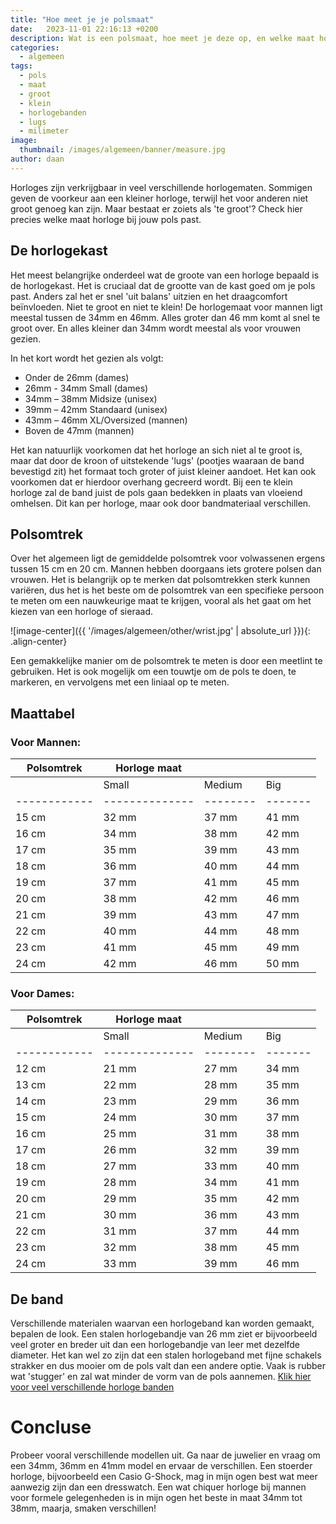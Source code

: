 ```yaml
---
title: "Hoe meet je je polsmaat"
date:   2023-11-01 22:16:13 +0200
description: Wat is een polsmaat, hoe meet je deze op, en welke maat horloge hoort hier bij? Hoeveel milimeter past bij welke pols?
categories:
  - algemeen
tags:
  - pols
  - maat
  - groot
  - klein
  - horlogebanden
  - lugs
  - milimeter
image: 
  thumbnail: /images/algemeen/banner/measure.jpg
author: daan
---
```

Horloges zijn verkrijgbaar in veel verschillende horlogematen. Sommigen geven de voorkeur aan een kleiner horloge, terwijl het voor anderen niet groot genoeg kan zijn. Maar bestaat er zoiets als 'te groot'? Check hier precies welke maat horloge bij jouw pols past.

## De horlogekast
Het meest belangrijke onderdeel wat de groote van een horloge bepaald is de horlogekast. Het is cruciaal dat de grootte van de kast goed om je pols past. Anders zal het er snel 'uit balans' uitzien en het draagcomfort beïnvloeden. Niet te groot en niet te klein! De horlogemaat voor mannen ligt meestal tussen de 34mm en 46mm. Alles groter dan 46 mm komt al snel te groot over. En alles kleiner dan 34mm wordt meestal als voor vrouwen gezien.

In het kort wordt het gezien als volgt:
- Onder de 26mm (dames)
- 26mm - 34mm Small (dames)
- 34mm – 38mm Midsize (unisex)
- 39mm – 42mm Standaard (unisex)
- 43mm – 46mm XL/Oversized (mannen)
- Boven de 47mm (mannen)

Het kan natuurlijk voorkomen dat het horloge an sich niet al te groot is, maar dat door de kroon of uitstekende 'lugs' (pootjes waaraan de band bevestigd zit) het formaat toch groter of juist kleiner aandoet. Het kan ook voorkomen dat er hierdoor overhang gecreerd wordt. Bij een te klein horloge zal de band juist de pols gaan bedekken in plaats van vloeiend omhelsen. Dit kan per horloge, maar ook door bandmateriaal verschillen.

## Polsomtrek
Over het algemeen ligt de gemiddelde polsomtrek voor volwassenen ergens tussen 15 cm en 20 cm. Mannen hebben doorgaans iets grotere polsen dan vrouwen. Het is belangrijk op te merken dat polsomtrekken sterk kunnen variëren, dus het is het beste om de polsomtrek van een specifieke persoon te meten om een nauwkeurige maat te krijgen, vooral als het gaat om het kiezen van een horloge of sieraad.


![image-center]({{ '/images/algemeen/other/wrist.jpg' | absolute_url }}){: .align-center}

Een gemakkelijke manier om de polsomtrek te meten is door een meetlint te gebruiken. Het is ook mogelijk om een touwtje om de pols te doen, te markeren, en vervolgens met een liniaal op te meten. 

<center><script type="text/javascript">var bol_sitebar_v2={"id":"bol_1698873173384", "baseUrl":"partner.bol.com","productId":"9300000101171222","familyId":"","siteId":"1321762","target":true,"rating":true,"price":true,"deliveryDescription":true,"button":true,"linkName":"Rolmaat%20-%20Meetlint","linkSubId":""};</script><script type="text/javascript" src="https://partner.bol.com/promotion/static/js/partnerProductlinkV2.js" id="bol_1698873173384"></script></center>

## Maattabel

### Voor Mannen:

| Polsomtrek | Horloge maat |        |       |
|------------|--------------|--------|-------|
|            | Small        | Medium | Big   |
|------------|--------------|--------|-------|
| 15 cm      | 32 mm        | 37 mm  | 41 mm |
| 16 cm      | 34 mm        | 38 mm  | 42 mm |
| 17 cm      | 35 mm        | 39 mm  | 43 mm |
| 18 cm      | 36 mm        | 40 mm  | 44 mm |
| 19 cm      | 37 mm        | 41 mm  | 45 mm |
| 20 cm      | 38 mm        | 42 mm  | 46 mm |
| 21 cm      | 39 mm        | 43 mm  | 47 mm |
| 22 cm      | 40 mm        | 44 mm  | 48 mm |
| 23 cm      | 41 mm        | 45 mm  | 49 mm |
| 24 cm      | 42 mm        | 46 mm  | 50 mm |

### Voor Dames:

| Polsomtrek | Horloge maat |        |       |
|------------|--------------|--------|-------|
|            | Small        | Medium | Big   |
|------------|--------------|--------|-------|
| 12 cm      | 21 mm        | 27 mm  | 34 mm |
| 13 cm      | 22 mm        | 28 mm  | 35 mm |
| 14 cm      | 23 mm        | 29 mm  | 36 mm |
| 15 cm      | 24 mm        | 30 mm  | 37 mm |
| 16 cm      | 25 mm        | 31 mm  | 38 mm |
| 17 cm      | 26 mm        | 32 mm  | 39 mm |
| 18 cm      | 27 mm        | 33 mm  | 40 mm |
| 19 cm      | 28 mm        | 34 mm  | 41 mm |
| 20 cm      | 29 mm        | 35 mm  | 42 mm |
| 21 cm      | 30 mm        | 36 mm  | 43 mm |
| 22 cm      | 31 mm        | 37 mm  | 44 mm |
| 23 cm      | 32 mm        | 38 mm  | 45 mm |
| 24 cm      | 33 mm        | 39 mm  | 46 mm |

## De band
Verschillende materialen waarvan een horlogeband kan worden gemaakt, bepalen de look. Een stalen horlogebandje van 26 mm ziet er bijvoorbeeld veel groter en breder uit dan een horlogebandje van leer met dezelfde diameter. Het kan wel zo zijn dat een stalen horlogeband met fijne schakels strakker en dus mooier om de pols valt dan een andere optie. Vaak is rubber wat 'stugger' en zal wat minder de vorm van de pols aannemen. <a href="https://partner.bol.com/click/click?p=2&t=url&s=1321762&f=TXL&url=https%3A%2F%2Fwww.bol.com%2Fnl%2Fnl%2Fs%2Fhorlogeband%2F&name=bol.com">Klik hier voor veel verschillende horloge banden</a>

# Concluse
Probeer vooral verschillende modellen uit. Ga naar de juwelier en vraag om een 34mm, 36mm en 41mm model en ervaar de verschillen. Een stoerder horloge, bijvoorbeeld een Casio G-Shock, mag in mijn ogen best wat meer aanwezig zijn dan een dresswatch. Een wat chiquer horloge bij mannen voor formele gelegenheden is in mijn ogen het beste in maat 34mm tot 38mm, maarja, smaken verschillen!